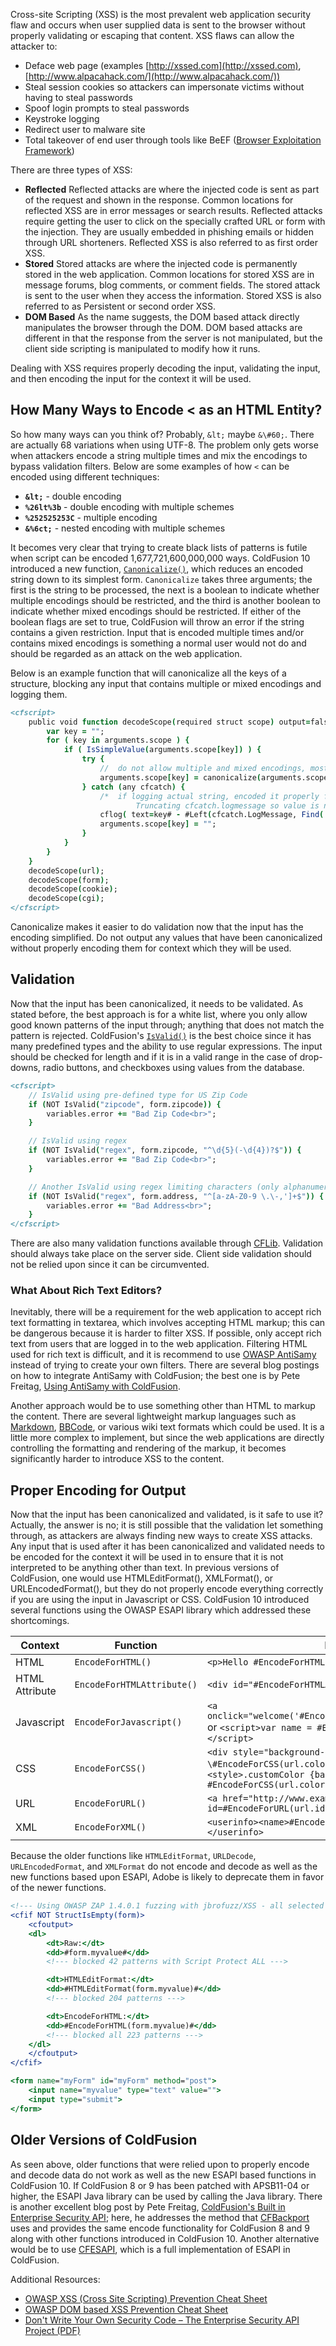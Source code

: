 Cross-site Scripting (XSS) is the most prevalent web application
security flaw and occurs when user supplied data is sent to the browser
without properly validating or escaping that content. XSS flaws can
allow the attacker to:

- Deface web page (examples [http://xssed.com](http://xssed.com), [http://www.alpacahack.com/](http://www.alpacahack.com/))
- Steal session cookies so attackers can impersonate victims without having to steal passwords
- Spoof login prompts to steal passwords
- Keystroke logging
- Redirect user to malware site
- Total takeover of end user through tools like BeEF ([Browser Exploitation Framework](http://en.wikipedia.org/wiki/BeEF_(Browser_Exploitation_Framework)))

There are three types of XSS:

- **Reflected** Reflected attacks are where the injected code is sent as part of the request and shown in the response. Common locations for reflected XSS are in error messages or search results. Reflected attacks require getting the user to click on the specially crafted URL or form with the injection. They are usually embedded in phishing emails or hidden through URL shorteners. Reflected XSS is also referred to as first order XSS.
- **Stored** Stored attacks are where the injected code is permanently stored in the web application. Common locations for stored XSS are in message forums, blog comments, or comment fields. The stored attack is sent to the user when they access the information. Stored XSS is also referred to as Persistent or second order XSS.
- **DOM Based** As the name suggests, the DOM based attack directly manipulates the browser through the DOM. DOM based attacks are different in that the response from the server is not manipulated, but the client side scripting is manipulated to modify how it runs.

Dealing with XSS requires properly decoding the input, validating the
input, and then encoding the input for the context it will be used.

## How Many Ways to Encode \< as an HTML Entity?

So how many ways can you think of? Probably, `&lt;` maybe `&\#60;`. There
are actually 68 variations when using UTF-8. The problem only gets worse
when attackers encode a string multiple times and mix the encodings to
bypass validation filters. Below are some examples of how `<` can be
encoded using different techniques:

- **`&lt;`** - double encoding
- **`%26lt%3b`** - double encoding with multiple schemes
- **`%252525253C`** - multiple encoding
- **`&%6ct;`** - nested encoding with multiple schemes

It becomes very clear that trying to create black lists of patterns is
futile when script can be encoded 1,677,721,600,000,000 ways. ColdFusion
10 introduced a new function, [`Canonicalize()`](https://cfdocs.org/canonicalize), which reduces an encoded
string down to its simplest form. `Canonicalize` takes three arguments;
the first is the string to be processed, the next is a boolean to
indicate whether multiple encodings should be restricted, and the third
is another boolean to indicate whether mixed encodings should be
restricted. If either of the boolean flags are set to true, ColdFusion
will throw an error if the string contains a given restriction. Input
that is encoded multiple times and/or contains mixed encodings is
something a normal user would not do and should be regarded as an attack
on the web application.

Below is an example function that will canonicalize all the keys of a
structure, blocking any input that contains multiple or mixed encodings
and logging them.

```cfml
<cfscript>
    public void function decodeScope(required struct scope) output=false {
        var key = "";
        for ( key in arguments.scope ) {
            if ( IsSimpleValue(arguments.scope[key]) ) {
                try {
                    //  do not allow multiple and mixed encodings, most likely an attack
                    arguments.scope[key] = canonicalize(arguments.scope[key], true, true);
                } catch (any cfcatch) {
                    /*  if logging actual string, encoded it properly for context.
                            Truncating cfcatch.logmessage so value is not included */
                    cflog( text=key# - #Left(cfcatch.LogMessage, Find(' in', cfcatch.LogMessage)), application=true, file="encodingErrors", type="error" );
                    arguments.scope[key] = "";
                }
            }
        }
    }
    decodeScope(url);
    decodeScope(form);
    decodeScope(cookie);
    decodeScope(cgi);
</cfscript>
```

Canonicalize makes it easier to do validation now that the input has the
encoding simplified. Do not output any values that have been
canonicalized without properly encoding them for context which they will
be used.

## Validation

Now that the input has been canonicalized, it needs to be validated. As
stated before, the best approach is for a white list, where you only
allow good known patterns of the input through; anything that does not
match the pattern is rejected. ColdFusion's [`IsValid()`](https://cfdocs.org/isvalid) is the best choice
since it has many predefined types and the ability to use regular
expressions. The input should be checked for length and if it is in a
valid range in the case of drop-downs, radio buttons, and checkboxes
using values from the database.

```cfml
<cfscript>
    // IsValid using pre-defined type for US Zip Code
    if (NOT IsValid("zipcode", form.zipcode)) {
        variables.error += "Bad Zip Code<br>";
    }

    // IsValid using regex
    if (NOT IsValid("regex", form.zipcode, "^\d{5}(-\d{4})?$")) {
        variables.error += "Bad Zip Code<br>";
    }

    // Another IsValid using regex limiting characters (only alphanumeric, space, ., -, ', and ,)
    if (NOT IsValid("regex", form.address, "^[a-zA-Z0-9 \.\-,']+$")) {
        variables.error += "Bad Address<br>";
    }
</cfscript>
```

There are also many validation functions available through
[CFLib](http://cflib.org/). Validation should always take place on the
server side. Client side validation should not be relied upon since it
can be circumvented.

### What About Rich Text Editors?

Inevitably, there will be a requirement for the web application to
accept rich text formatting in textarea, which involves accepting HTML
markup; this can be dangerous because it is harder to filter XSS. If
possible, only accept rich text from users that are logged in to the web
application. Filtering HTML used for rich text is difficult, and it is
recommend to use [OWASP
AntiSamy](https://www.owasp.org/index.php/Category:OWASP_AntiSamy_Project)
instead of trying to create your own filters. There are several blog
postings on how to integrate AntiSamy with ColdFusion; the best one is
by Pete Freitag, [Using AntiSamy with
ColdFusion](http://www.petefreitag.com/item/760.cfm).

Another approach would be to use something other than HTML to markup the
content. There are several lightweight markup languages such as
[Markdown](https://en.wikipedia.org/wiki/Markdown),
[BBCode](https://en.wikipedia.org/wiki/BBCode), or various wiki text
formats which could be used. It is a little more complex to implement,
but since the web applications are directly controlling the formatting
and rendering of the markup, it becomes significantly harder to
introduce XSS to the content.

## Proper Encoding for Output

Now that the input has been canonicalized and validated, is it safe to
use it? Actually, the answer is no; it is still possible that the
validation let something through, as attackers are always finding new
ways to create XSS attacks. Any input that is used after it has been
canonicalized and validated needs to be encoded for the context it will
be used in to ensure that it is not interpreted to be anything other
than text. In previous versions of ColdFusion, one would use
HTMLEditFormat(), XMLFormat(), or URLEncodedFormat(), but they do not
properly encode everything correctly if you are using the input in
Javascript or CSS. ColdFusion 10 introduced several functions using the
OWASP ESAPI library which addressed these shortcomings.

| Context          | Function                   | Example
| ---------------- | -------------------------- | -----------------------
| HTML             | `EncodeForHTML()`          | `<p>Hello #EncodeForHTML(url.name)#</p>`
| HTML Attribute   | `EncodeForHTMLAttribute()` | `<div id="#EncodeForHTMLAttribute(url.name)#">`
| Javascript       | `EncodeForJavascript()`    | `<a onclick="welcome('#EncodeForJavascript(url.name)#');">` or `<script>var name = #EncodeForJavascript(url.name)#;</script>`
|  CSS             | `EncodeForCSS()`           |  `<div style="background-color: \#EncodeForCSS(url.color)\#;"\>\</div\>` or `<style>.customColor {background-color: #EncodeForCSS(url.color)#};</style>`
| URL              | `EncodeForURL()`           |  `<a href="http://www.example.com/edit.cfm?id=#EncodeForURL(url.id)#">Edit\</a>`
| XML              | `EncodeForXML()`           |  `<userinfo><name>#EncodeForXML(url.name)#</name></userinfo>`

Because the older functions like `HTMLEditFormat`, `URLDecode`,
`URLEncodedFormat`, and `XMLFormat` do not encode and decode as well as the
new functions based upon ESAPI, Adobe is likely to deprecate them in
favor of the newer functions.

```cfml
<!--- Using OWASP ZAP 1.4.0.1 fuzzing with jbrofuzz/XSS - all selected (223 patterns) and URL encoded --->
<cfif NOT StructIsEmpty(form)>
    <cfoutput>
    <dl>
        <dt>Raw:</dt>
        <dd>#form.myvalue#</dd>
        <!--- blocked 42 patterns with Script Protect ALL --->

        <dt>HTMLEditFormat:</dt>
        <dd>#HTMLEditFormat(form.myvalue)#</dd>
        <!--- blocked 204 patterns --->

        <dt>EncodeForHTML:</dt>
        <dd>#EncodeForHTML(form.myvalue)#</dd>
        <!--- blocked all 223 patterns --->
    </dl>
    </cfoutput>
</cfif>

<form name="myForm" id="myForm" method="post">
    <input name="myvalue" type="text" value="">
    <input type="submit">
</form>
```

## Older Versions of ColdFusion

As seen above, older functions that were relied upon to properly encode
and decode data do not work as well as the new ESAPI based functions in
ColdFusion 10. If ColdFusion 8 or 9 has been patched with APSB11-04 or
higher, the ESAPI Java library can be used by calling the Java library.
There is another excellent blog post by Pete Freitag, [ColdFusion's
Built in Enterprise Security
API](http://www.petefreitag.com/item/788.cfm); here, he addresses the
method that [CFBackport](https://github.com/misterdai/cfbackport#readme)
uses and provides the same encode functionality for ColdFusion 8 and 9
along with other functions introduced in ColdFusion 10. Another
alternative would be to use
[CFESAPI](https://github.com/damonmiller/cfesapi#readme), which is a
full implementation of ESAPI in ColdFusion.

Additional Resources:

- [OWASP XSS (Cross Site Scripting) Prevention Cheat Sheet](https://www.owasp.org/index.php/XSS_(Cross_Site_Scripting)_Prevention_Cheat_Sheet)
- [OWASP DOM based XSS Prevention Cheat Sheet](https://www.owasp.org/index.php/DOM_based_XSS_Prevention_Cheat_Sheet)
- [Don't Write Your Own Security Code – The Enterprise Security API Project (PDF)](https://www.owasp.org/images/3/3d/ESAPI_for_OWASP.pdf)
